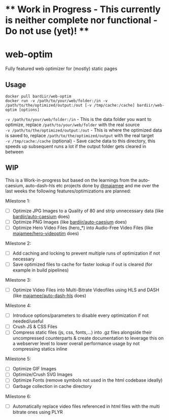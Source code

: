 # ** Work in Progress - This currently is neither complete nor functional - Do not use (yet)! **
# web-optim

Fully featured web optimizer for (mostly) static pages

## Usage
```
docker pull bardiir/web-optim
docker run -v /path/to/your/web/folder:/in -v /path/to/the/optimized/output:/out [-v /tmp/cache:/cache] bardiir/web-optim [options]
```

`-v /path/to/your/web/folder:/in` - This is the data folder you want to optimize, replace `/path/to/your/web/folder` with the real source  
`-v /path/to/the/optimized/output:/out` - This is where the optimized data is saved to, replace `/path/to/the/optimized/output` with the real target  
`-v /tmp/cache:/cache` (optional) - Save cache data to this directory, this speeds up subsequent runs a lot if the output folder gets cleared in between


## WIP
This is a Work-in-progress but based on the learnings from the auto-caesium, auto-dash-hls etc projects done by [@majamee](https://github.com/majamee) and me over the last weeks the following features/optimizations are planned:

Milestone 1:
- [ ] Optimize JPG Images to a Quality of 80 and strip unnecessary data (like [bardiir/auto-caesium](https://github.com/bardiir/auto-caesium) does)
- [ ] Optimize PNG Images (like [bardiir/auto-caesium](https://github.com/bardiir/auto-caesium) does)
- [ ] Optimize Hero Video Files (hero_*) into Audio-Free Video Files (like [majamee/hero-videoptim](https://github.com/majamee/hero-videoptim) does)

Milestone 2:
- [ ] Add caching and locking to prevent multiple runs of optimization if not necessary
- [ ] Save optimized files to cache for faster lookup if out is cleared (for example in build pipelines)

Milestone 3:
- [ ] Optimize Video Files into Multi-Bitrate Videofiles using HLS and DASH (like [majamee/auto-dash-hls](https://github.com/majamee/auto-dash-hls) does)

Milestone 4:
- [ ] Introduce options/parameters to disable every optimization if not needed/useful
- [ ] Crush JS & CSS Files
- [ ] Compress static files (js, css, fonts,...) into .gz files alongside their uncompressed counterparts & create documentation to leverage this on a webserver level to lower overall performance usage by not compressing statics inline

Milestone 5:
- [ ] Optimize GIF Images
- [ ] Optimize/Crush SVG Images
- [ ] Optimize Fonts (remove symbols not used in the html codebase ideally)
- [ ] Garbage collection in cache directory

Milestone 6:
- [ ] Automatically replace video files referenced in html files with the multi bitrate ones using PLYR
